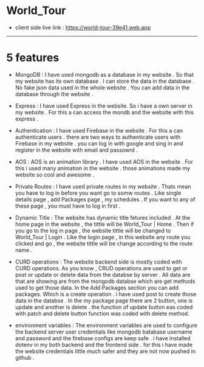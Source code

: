 # World_Tour
* client side live link : https://world-tour-39e41.web.app




---------------------------------
# 5 features 
* MongoDB : I have used mongodb as a database in my website . So that my website has its own        database . I can store the data in the database . No fake json data used in the whole website . You can add data in the database through the website . 

* Express : I have used Express in the website. So i have a own server in my website . For this a can access the mondb and the website with this express .

* Authentication : I have used Firebase in the website . For this a can  authenticate users . there are two ways to authenticate users with Firebase in my website . you can log in with google  and sing in and register in the website with email and passowrd . 

* AOS : AOS is an animation library . I have used AOS in the website . For this i used many animation in the website . those animations made my website so cool and awesome . 


* Private Routes : I have used private routes in my website . Thats mean you have to log in before you want go to somw routes . Like single  details page , add Packages page , my schedules  . If you want to any of these page , you must have to log in first .  



* Dynamic Title  : The website has dynamic title fetures included . At the home page in the website , the tittle will be World_Tour | Home . Then if you  go to the log in page , the website tittle will be changed to World_Tour | Login . Like the login page , in this website any route you clicked and go , the website tittle will be change according to the route name .


* CURD operations : The website backend side is mostly coded with CURD operations. As you know , CRUD operations are used to get or post or update or delete data from the databse by server . All data are that are showing are from the mongodb databse which are get methods used to get those data. In the Add Packages section you can add packages. Which is a create operation . i have used post to create those data in the databse . In the  my package page there are 2 button, one is update and another is delete . the function of update button eas coded with patch and delete button function was coded with delete method.

* environment variables : The environment variables are used to configure the backend server user credentials like mongodb batabase username and password and the firebase configs are  keep safe . i have installed dotenv in my both backend and the frontend side . for this i have made the website credentials little much safer and they are not now pushed in github .
